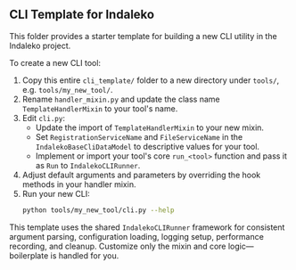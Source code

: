 ## CLI Template for Indaleko

This folder provides a starter template for building a new CLI utility in the Indaleko project.

To create a new CLI tool:
1. Copy this entire `cli_template/` folder to a new directory under `tools/`, e.g. `tools/my_new_tool/`.
2. Rename `handler_mixin.py` and update the class name `TemplateHandlerMixin` to your tool's name.
3. Edit `cli.py`:
   - Update the import of `TemplateHandlerMixin` to your new mixin.
   - Set `RegistrationServiceName` and `FileServiceName` in the `IndalekoBaseCliDataModel` to descriptive values for your tool.
   - Implement or import your tool's core `run_<tool>` function and pass it as `Run` to `IndalekoCLIRunner`.
4. Adjust default arguments and parameters by overriding the hook methods in your handler mixin.
5. Run your new CLI:
    ```bash
    python tools/my_new_tool/cli.py --help
    ```

This template uses the shared `IndalekoCLIRunner` framework for consistent argument parsing, configuration loading,
logging setup, performance recording, and cleanup.  Customize only the mixin and core logic—boilerplate is handled
for you.